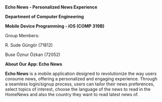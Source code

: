 **Echo News - Personalized News Experience**  

**Department of Computer Engineering**  

**Mobile Device Programming - iOS (COMP 319B)**  

Group Members:  

R. Sude Güngör (71812)  

Buse Öznur Özkan (72052)  

**About Our App: Echo News**  

__Echo News__ is a mobile application designed to revolutionize the way users consume news, offering a personalized and engaging experience. 
Through a seamless login/signup process, users can tailor their news preferences, 
select topics of interest, choose the language of the news to read in the HomeNews and also the country they want to read latest news of.
